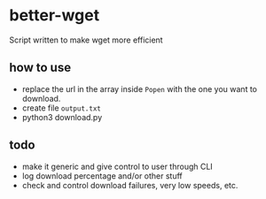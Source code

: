 # better-wget
Script written to make wget more efficient

## how to use
- replace the url in the array inside `Popen` with the one you want to download.
- create file `output.txt`
- python3 download.py 


## todo
- make it generic and give control to user through CLI
- log download percentage and/or other stuff
- check and control download failures, very low speeds, etc.
